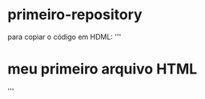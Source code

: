 # primeiro-repository

para copiar o código em HDML:
'''
<html>
  <h1>meu primeiro arquivo HTML</h1>
</html>
'''
